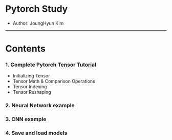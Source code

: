 # Pytorch Study 
 - Author: JoungHyun Kim 

--------------------------------------------------------------------------
# Contents
  ### 1. Complete Pytorch Tensor Tutorial 
  - Initializing Tensor 
  - Tensor Math & Comparison Operations 
  - Tensor Indexing 
  - Tensor Reshaping 

  ### 2. Neural Network example
  ### 3. CNN example 
  ### 4. Save and load models 